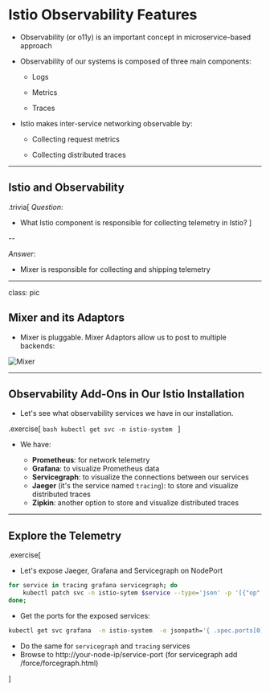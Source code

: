 # Istio Observability Features

- Observability (or o11y) is an important concept in microservice-based approach

- Observability of our systems is composed of three main components:

  - Logs

  - Metrics

  - Traces

- Istio makes inter-service networking observable by:

  - Collecting request metrics

  - Collecting distributed traces
---
## Istio and Observability

.trivia[
*Question*:

- What Istio component is responsible for collecting telemetry in Istio?
]

--

*Answer*:

- Mixer is responsible for collecting and shipping telemetry 

---

class: pic

## Mixer and its Adaptors

- Mixer is pluggable. Mixer Adaptors allow us to post to multiple backends:

![Mixer](images/adapters.svg)

---

## Observability Add-Ons in Our Istio Installation

- Let's see what observability services we have in our installation.

.exercise[
    ```bash
    kubectl get svc -n istio-system
    ```
]

- We have: 

  - **Prometheus**: for network telemetry
  - **Grafana**: to visualize Prometheus data
  - **Servicegraph**: to visualize the connections between our services
  - **Jaeger** (it's the service named `tracing`): to store and visualize distributed traces
  - **Zipkin**: another option to store and visualize distributed traces

---

## Explore the Telemetry

.exercise[
- Let's expose Jaeger, Grafana and Servicegraph on NodePort

```bash
for service in tracing grafana servicegraph; do
    kubectl patch svc -n istio-sytem $service --type='json' -p '[{"op":"replace","path":"/spec/type","value":"NodePort"}]'
done;
```
- Get the ports for the exposed services:

```bash
kubectl get svc grafana  -n istio-system  -o jsonpath='{ .spec.ports[0].nodePort }{"\n"}'
```

- Do the same for `servicegraph` and `tracing` services
- Browse to http://your-node-ip/service-port (for servicegraph add /force/forcegraph.html)
    
]

